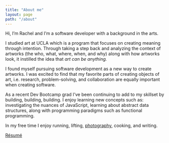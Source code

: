 ```yaml
---
title: "About me"
layout: page
path: "/about"
---
```


Hi, I’m Rachel and I’m a software developer with a background in the arts.

I studied art at UCLA which is a program that focuses on creating meaning through intention. Through taking a step back and analyzing the context of artworks (the who, what, where, when, and why) along with how artworks look, it instilled the idea that <i> art can be anything.</i>

I found myself pursuing software development as a new way to create artworks. I was excited to find that my favorite parts of creating objects of art, i.e. research, problem-solving, and collaboration are equally important when creating software.

As a recent Dev Bootcamp grad I’ve been continuing to add to my skillset by building, building, building. I enjoy learning new concepts such as: investigating the nuances of JavaScript, learning about abstract data structures, along with programming paradigms such as functional programming.

In my free time I enjoy running, lifting, <a target="_blank" href="http://cargocollective.com/rachelmunoz"> photography</a>, cooking, and writing.

<a target="_blank" href="./RMunoz.pdf">R&eacute;sum&eacute;</a>




